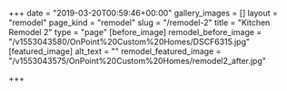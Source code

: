 +++
date = "2019-03-20T00:59:46+00:00"
gallery_images = []
layout = "remodel"
page_kind = "remodel"
slug = "/remodel-2"
title = "Kitchen Remodel 2"
type = "page"
[before_image]
remodel_before_image = "/v1553043580/OnPoint%20Custom%20Homes/DSCF6315.jpg"
[featured_image]
alt_text = ""
remodel_featured_image = "/v1553043575/OnPoint%20Custom%20Homes/remodel2_after.jpg"

+++
